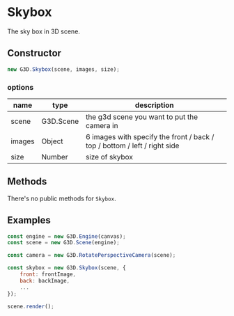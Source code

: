 # Skybox

The sky box in 3D scene.

## Constructor

```javascript
new G3D.Skybox(scene, images, size);
```

### options

| name   | type      | description                                                               |
| ------ | --------- | ------------------------------------------------------------------------- |
| scene  | G3D.Scene | the g3d scene you want to put the camera in                               |
| images | Object    | 6 images with specify the front / back / top / bottom / left / right side |
| size   | Number    | size of skybox                                                            |

## Methods

There's no public methods for `Skybox`.

## Examples

```javascript
const engine = new G3D.Engine(canvas);
const scene = new G3D.Scene(engine);

const camera = new G3D.RotatePerspectiveCamera(scene);

const skybox = new G3D.Skybox(scene, {
    front: frontImage,
    back: backImage,
    ...
});

scene.render();
```